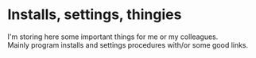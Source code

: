 # Installs, settings, thingies
I'm storing here some important things for me or my colleagues.\
Mainly program installs and settings procedures with/or some good links.
